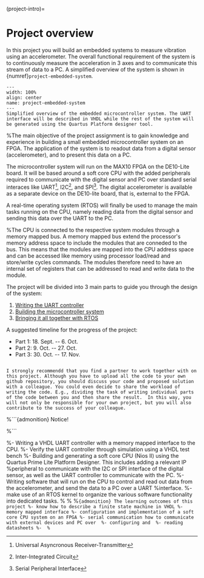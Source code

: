 (project-intro)=
# Project overview

In this project you will build an embedded systems to measure vibration using an accelerometer. The overall functional requirement of the system is to continuously measure the acceleration in 3 axes and to communicate this stream of data to a PC.  A simplified overview of the system is shown in {numref}`project-embedded-system`. 


```{figure} ../graphics/project_embedded_system.png
---
width: 100%
align: center
name: project-embedded-system
---
Simplified overview of the embedded microcontroller system. The UART interface will be described in VHDL while the rest of the system will be generated using the Quartus Platform designer tool. 
```
<!--
```{admonition} The learning outcome of this project is to:
- Be able to build a small embedded microcontroller system running on an FPGA.
- 
```
-->
%The main objective of the project assignment is to gain knowledge and experience in building a small embedded microcontroller system on an FPGA. The application of the system is to readout data from a digital sensor (accelerometer), and to present this data on a PC. 

The microcontroller system will run on the MAX10 FPGA on the DE10-Lite board. It will be based around a soft core CPU with the added peripherals required to communicate with the digital sensor and PC over standard serial interaces like UART[^footnote-uart], I2C[^footnote-i2c], and SPI[^footnote-spi]. The digital accelerometer is available as a separate device on the DE10-lite board, that is, external to the FPGA. 
<!--
The system also needs a JTAG[^footnote-jtag] interface to download the compiled program to the microcontroller system, and a memory to store these program instructions and data that is generated while the program is running. The JTAG interface will be used to both download your synthesized FPGA design to the configuration memory of the FPGA, and to download your compiled program to the internal memory of the microcontroller system.
-->
A real-time operating system (RTOS) will finally be used to manage the main tasks running on the CPU, namely reading data from the digital sensor and sending this data over the UART to the PC. 

<!--
```{admonition} JTAG
:class: info
JTAG/boundary-scan (IEEE Std 1149.1) is an electronic four port serial JTAG interface that allows access to the special embedded logic on a %great many of today’s ICs (chips) . The JTAG accessible logic interface serves a number of functions that can include any or all of the %following:

- Test logic that enables testing of connections between devices without external probes;
- Programming logic in Flash memories, CPLD’s and FPGA’s for on-board programming of these devices;
- Debug logic in microprocessors and microcontrollers used for software debugging, or to test connections with peripheral devices at speed %without embedded software, or to program the embedded flash in a microcontroller.

Source: JTAG Technologies, www.jtag.com
```
-->

%The CPU is connected to the respective system modules through a memory mapped bus. A memory mapped bus extend the processor's memory address space to include the modules that are conneded to the bus. This means that the modules are mapped into the CPU address space and can be accessed like memory using processor load/read and store/write cycles commands. The modules therefore need to have an internal set of registers that can be addressed to read and write data to the module.


The project will be divided into 3 main parts to guide you through the design of the system:

1. [Writing the UART controller](project-uart-controller)
2. [Building the microcontroller system](project-nios2)
3. [Bringing it all together with RTOS](project-rtos)



A suggested timeline for the progress of the project:

- Part 1:  18. Sept. -- 6. Oct. 
- Part 2:  9. Oct. -- 27. Oct.
- Part 3: 30. Oct. -- 17. Nov.


```{admonition} Collaboration

I strongly recommendd that you find a partner to work together with on this project. Although you have to upload all the code to your own github repository, you should discuss your code and proposed solution with a colleague. You could even decide to share the workload of writing the code. E.g., dividing the task of writing individual parts of the code between you and then share the result.  In this way, you will not only be responsible for your own project, but you will also contribute to the success of your colleague.  
```



%```{admonition} Notice!


%```

%- Writing a VHDL UART controller with a memory mapped interface to the CPU.
%- Verify the UART controller through simulation using a VHDL test bench
%- Building and generating a soft core CPU (Nios II) using the Quartus Prime Lite Platform Designer. This includes adding a relevant IP %peripheral to communicate with the I2C or SPI interface of the digital sensor, as well as the UART controller to communicate with the PC.
%- Writing software that will run on the CPU to control and read out data from the accelerometer, and send the data to a PC over a UART %interface.
%- make use of an RTOS kernel to organize the various software functionality into dedicated tasks.
%
%
%```{admonition} The learning outcomes of this project
%- know how to describe a finite state machine in VHDL
%- memory mapped interface
%- configuration and implementation of a soft core CPU system on an FPGA
%- serial communication how to communicate with external devices and PC over 
%- configuring and 
%- reading datasheets
%- 
%```




[^footnote-uart]: Universal Asyncronous Receiver-Transmitter
[^footnote-i2c]: Inter-Integrated Circuit
[^footnote-spi]: Serial Peripheral Interface
[^footnote-jtag]: Joint Test Action Group.
